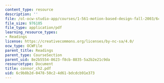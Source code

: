 ```yaml
---
content_type: resource
description: ''
file: /ol-ocw-studio-app/courses/1-561-motion-based-design-fall-2003/6c9b8b2d047850c24d61bdcdcb91e373_connor_ch2.pdf
file_size: 976105
file_type: application/pdf
learning_resource_types:
- Readings
license: https://creativecommons.org/licenses/by-nc-sa/4.0/
ocw_type: OCWFile
parent_title: Readings
parent_type: CourseSection
parent_uid: 8e2b5554-8623-f8cb-8835-5a2b2e21c9da
resourcetype: Document
title: connor_ch2.pdf
uid: 6c9b8b2d-0478-50c2-4d61-bdcdcb91e373
---
```

